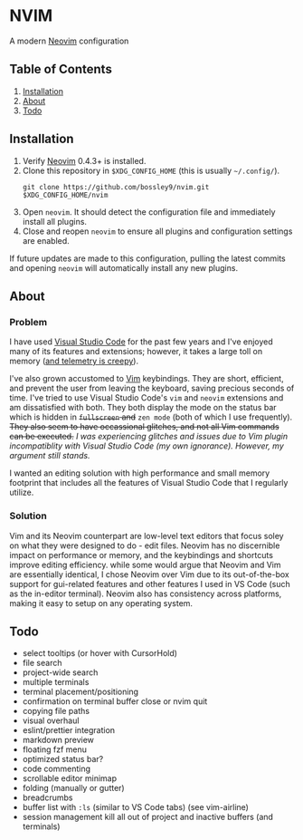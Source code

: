# NVIM
A modern [Neovim](https://neovim.io/) configuration

## Table of Contents
1. [Installation](#installation)
2. [About](#about)
3. [Todo](#todo)

## Installation <a name="installation"></a>
1. Verify [Neovim](https://github.com/neovim/neovim/wiki/Installing-Neovim) 0.4.3+
    is installed.
2. Clone this repository in `$XDG_CONFIG_HOME` (this is usually `~/.config/`).
    ```
    git clone https://github.com/bossley9/nvim.git $XDG_CONFIG_HOME/nvim
    ```
3. Open `neovim`. It should detect the configuration file and immediately 
    install all plugins.
4. Close and reopen `neovim` to ensure all plugins and configuration 
    settings are enabled.

If future updates are made to this configuration, pulling the latest commits 
and opening `neovim` will automatically install any new plugins.

## About <a name="about"></a>

### Problem

I have used [Visual Studio Code](https://code.visualstudio.com/) for the past 
few years and I've enjoyed many of its features and extensions; however, it 
takes a large toll on memory 
([and telemetry is creepy](https://stackoverflow.com/questions/40451596/visual-studio-code-still-accessing-internet-after-update-and-telemetry-was-disab)).

I've also grown accustomed to [Vim](https://www.vim.org/) keybindings. They are 
short, efficient, and prevent the user from leaving the keyboard, saving 
precious seconds of time. I've tried to use Visual Studio Code's `vim` and 
`neovim` extensions and am dissatisfied with both. They both display the mode 
on the status bar which is hidden in ~~`fullscreen` and~~ `zen mode` (both of which 
I use frequently). ~~They also seem to have occassional glitches, and not all 
Vim commands can be executed.~~ _I was experiencing glitches and issues due to
Vim plugin incompatiblity with Visual Studio Code (my own ignorance). However, my
argument still stands._

I wanted an editing solution with high performance and small memory footprint 
that includes all the features of Visual Studio Code that I regularly utilize.

### Solution

Vim and its Neovim counterpart are low-level text editors that focus soley on 
what they were designed to do - edit files. Neovim has no discernible impact on 
performance or memory, and the keybindings and shortcuts improve editing 
efficiency. while some would argue that Neovim and Vim are essentially identical,
I chose Neovim over Vim due to its out-of-the-box support for gui-related features and 
other features I used in VS Code (such as the in-editor terminal). Neovim also 
has consistency across platforms, making it easy to setup on any operating system.

## Todo <a nane="todo"></a>

- select tooltips (or hover with CursorHold)
- file search
- project-wide search
- multiple terminals
- terminal placement/positioning
- confirmation on terminal buffer close or nvim quit
- copying file paths
- visual overhaul
- eslint/prettier integration
- markdown preview
- floating fzf menu
- optimized status bar?
- code commenting
- scrollable editor minimap
- folding (manually or gutter)
- breadcrumbs
- buffer list with `:ls` (similar to VS Code tabs) (see vim-airline)
- session management kill all out of project and inactive buffers (and terminals)
